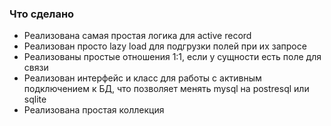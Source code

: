 ### Что сделано
* Реализована самая простая логика для active record
* Реализован просто lazy load для подгрузки полей при их запросе
* Реализованы простые отношения 1:1, если у сущности есть поле для связи
* Реализован интерфейс и класс для работы с активным подключением к БД, что позволяет менять mysql на postresql или sqlite
* Реализована простая коллекция